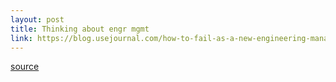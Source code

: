 ```yaml
---
layout: post
title: Thinking about engr mgmt
link: https://blog.usejournal.com/how-to-fail-as-a-new-engineering-manager-30b5fb617a
---
```



[source](https://blog.usejournal.com/how-to-fail-as-a-new-engineering-manager-30b5fb617a)
